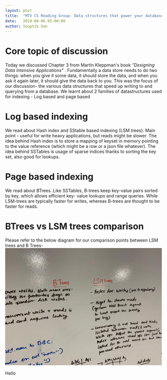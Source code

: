 ```yaml
---
layout: post
title:  "MTV CS Reading Group: Data structures that power your database"
date:   2019-08-06 05:00:00
author: Souptik Sen
---
```


# Core topic of discussion

 Today we discussed Chapter 3 from Martin Kleppman's book *"Designing Data Intensive Applications"* . Fundamentally a data store needs to do two things: when you give it some data, it should store the data, and when you ask it again later, it should give the data back to you. This was the focus of our discussion- the various data structures that speed up writing to and querying from a database. We learnt about 2 families of datastructures used for indexing - Log based and page based 


# Log based indexing

We read about Hash index and SStable based indexing (LSM trees). Main point - useful for write heavy applications, but reads might be slower. The idea behind Hash index is to store a mapping of keyset in memory pointing to the value reference (which might be a row or a json file whatever). The idea behind SSTables is usage of sparse indices thanks to sorting the key set, also good for lookups.

# Page based indexing

We read about BTrees. Like SSTables, B-trees keep key-value pairs sorted by key, which allows efficient key- value lookups and range queries. While LSM-trees are typically faster for writes, whereas B-trees are thought to be faster for reads.

# BTrees vs LSM trees comparison

Please refer to the below diagram for our comparison points between LSM trees and B Trees-
![Image](./btreevslsm.jpeg)

Hello

